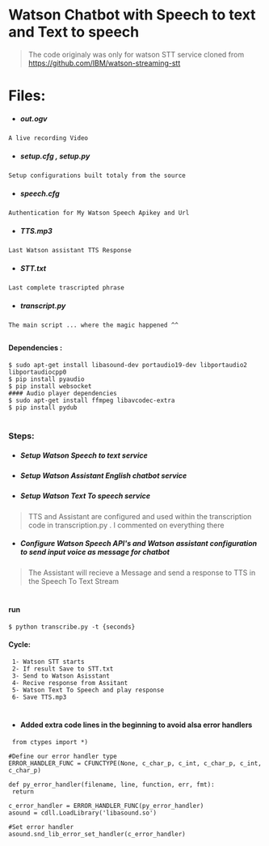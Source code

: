 # Watson Chatbot with Speech to text and Text to speech 
> The code originaly was only for watson STT service cloned from  https://github.com/IBM/watson-streaming-stt
# Files:
  - ##### out.ogv
  ``A live recording Video ``
  - ##### setup.cfg , setup.py
  ``Setup configurations built totaly from the source``
   - ##### speech.cfg
  ``Authentication for My Watson Speech Apikey and Url``
   - ##### TTS.mp3
  ``Last Watson assistant TTS Response``
  -  ##### STT.txt
  ``Last complete trascripted phrase``
  -  ##### transcript.py
   ``The main script ... where the magic happened ^^``

 ##
 

#### Dependencies :

 ````
 $ sudo apt-get install libasound-dev portaudio19-dev libportaudio2 libportaudiocpp0
 $ pip install pyaudio
 $ pip install websocket 
 #### Audio player dependencies
 $ sudo apt-get install ffmpeg libavcodec-extra
 $ pip install pydub
 ````
 #
 ### Steps:
 - ##### Setup Watson Speech to text service
 - ##### Setup Watson Assistant English chatbot service 
 - ##### Setup Watson Text To speech service
 > TTS and Assistant are configured and used within the transcription code in transcription.py . I commented on everything there 
 - ##### Configure Watson Speech API's and Watson assistant configuration to send input voice as message for chatbot
 > The Assistant will recieve a Message and send a response to TTS in the Speech To Text Stream 
 #

#### run
````
$ python transcribe.py -t {seconds}

````
#### Cycle:
````
 1- Watson STT starts 
 2- If result Save to STT.txt 
 3- Send to Watson Asisstant
 4- Recive response from Assitant 
 5- Watson Text To Speech and play response
 6- Save TTS.mp3 
````

 #
 - #### Added extra code lines in the beginning to avoid alsa error handlers
 ````
  from ctypes import *)

 #Define our error handler type
 ERROR_HANDLER_FUNC = CFUNCTYPE(None, c_char_p, c_int, c_char_p, c_int, c_char_p)

 def py_error_handler(filename, line, function, err, fmt):
  return

 c_error_handler = ERROR_HANDLER_FUNC(py_error_handler)
 asound = cdll.LoadLibrary('libasound.so')

 #Set error handler
 asound.snd_lib_error_set_handler(c_error_handler)
````
 



